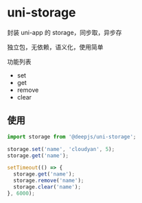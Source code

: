 # uni-storage

封装 uni-app 的 storage，同步取，异步存

独立包，无依赖，语义化，使用简单

功能列表

- set
- get
- remove
- clear

## 使用

```js
import storage from '@deepjs/uni-storage';

storage.set('name', 'cloudyan', 5);
storage.get('name');

setTimeout(() => {
  storage.get('name');
  storage.remove('name');
  storage.clear('name');
}, 6000);
```
